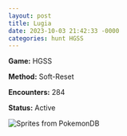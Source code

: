 ```yaml
---
layout: post
title: Lugia
date: 2023-10-03 21:42:33 -0000
categories: hunt HGSS
---
```


**Game:** HGSS

**Method:** Soft-Reset

**Encounters:** 284

**Status:** Active

<img src="https://img.pokemondb.net/sprites/home/shiny/lugia.png" alt="Sprites from PokemonDB">
